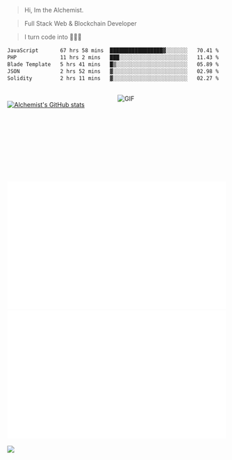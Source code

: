 > Hi, Im the Alchemist.

> Full Stack Web & Blockchain Developer

> I turn code into 💎💎💎

<!--START_SECTION:waka-->
```text
JavaScript       67 hrs 58 mins  █████████████████▓░░░░░░░   70.41 % 
PHP              11 hrs 2 mins   ███░░░░░░░░░░░░░░░░░░░░░░   11.43 % 
Blade Template   5 hrs 41 mins   █▒░░░░░░░░░░░░░░░░░░░░░░░   05.89 % 
JSON             2 hrs 52 mins   ▓░░░░░░░░░░░░░░░░░░░░░░░░   02.98 % 
Solidity         2 hrs 11 mins   ▓░░░░░░░░░░░░░░░░░░░░░░░░   02.27 % 
```
<!--END_SECTION:waka-->


<br />

<img align="right" alt="GIF" src="https://user-images.githubusercontent.com/5355808/139111924-210cc6fa-9fb1-4dac-929d-6324a5836a92.gif" width="250" height="200" />

[![Alchemist's GitHub stats](https://github-readme-stats.vercel.app/api?username=DrMaxis&show_icons=true&theme=outrun&count_private=true)](#)

![](https://raw.githubusercontent.com/DrMaxis/github-stats-transparent/output/generated/overview.svg)
![](https://raw.githubusercontent.com/DrMaxis/github-stats-transparent/output/generated/languages.svg)

 
<a href="https://count.getloli.com/"><img src="https://count.getloli.com/get/@:maxis-the-alchemist?theme=rule34"></a>
<!-- https://count.getloli.com/get/@alchemist?theme=rule34 -->
<br>


